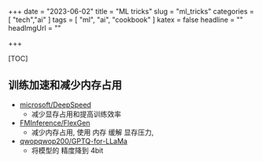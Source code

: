 +++
date = "2023-06-02"
title = "ML tricks"
slug = "ml_tricks"
categories = [ "tech","ai" ]
tags = [ "ml", "ai", "cookbook" ]
katex = false
headline = ""
headImgUrl = ""

+++



[TOC]



## 训练加速和减少内存占用

* [microsoft/DeepSpeed](https://github.com/microsoft/DeepSpeed)
  * 减少显存占用和提高训练效率
* [FMInference/FlexGen](https://github.com/FMInference/FlexGen)
  * 减少内存占用, 使用 内存 缓解 显存压力, 
* [qwopqwop200/GPTQ-for-LLaMa](https://github.com/qwopqwop200/GPTQ-for-LLaMa)
  * 将模型的 精度降到 4bit